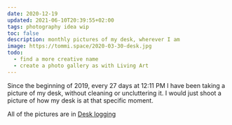 ```yaml
---
date: 2020-12-19
updated: 2021-06-10T20:39:55+02:00
tags: photography idea wip
toc: false
description: monthly pictures of my desk, wherever I am
image: https://tommi.space/2020-03-30-desk.jpg
todo:
  - find a more creative name
  - create a photo gallery as with Living Art
---
```

Since the beginning of 2019, every 27 days at 12:11 PM I have been taking a picture of my desk, without cleaning or uncluttering it. I would just shoot a picture of how my desk is at that specific moment.

All of the pictures are in [Desk logging]

[Desk logging]: https://images.tommi.space/index?/category/desk 'Desk Logging pictures'
